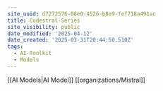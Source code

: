 ```yaml
---
site_uuid: d7272576-08e0-4526-b8e9-fef718a491ac
title: Codestral-Series
site_visibility: public
date_modified: '2025-04-12'
date_created: '2025-03-31T20:44:50.510Z'
tags:
  - AI-Toolkit
  - Models
---
```




















































[[AI Models|AI Model]]
[[organizations/Mistral]]